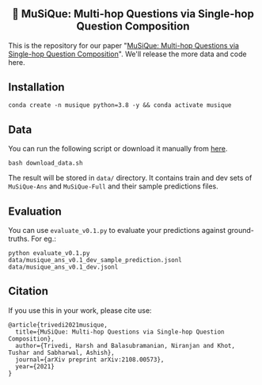 # <h2 align="center"> :musical_note: MuSiQue: Multi-hop Questions via Single-hop Question Composition </h2>

This is the repository for our paper "[MuSiQue: Multi-hop Questions via Single-hop Question Composition](https://arxiv.org/pdf/2108.00573.pdf)". We'll release the more data and code here.

## Installation

```
conda create -n musique python=3.8 -y && conda activate musique
```

## Data

You can run the following script or download it manually from [here](https://drive.google.com/file/d/1QC6PRRnIWJ8Z1NBccO04K8CIfZBIdJ8p/view?usp=sharing).

```
bash download_data.sh
```

The result will be stored in `data/` directory. It contains train and dev sets of `MuSiQue-Ans` and `MuSiQue-Full` and their sample predictions files.


## Evaluation

You can use `evaluate_v0.1.py` to evaluate your predictions against ground-truths. For eg.:

```
python evaluate_v0.1.py data/musique_ans_v0.1_dev_sample_prediction.jsonl data/musique_ans_v0.1_dev.jsonl
```

## Citation

If you use this in your work, please cite use:

```
@article{trivedi2021musique,
  title={MuSiQue: Multi-hop Questions via Single-hop Question Composition},
  author={Trivedi, Harsh and Balasubramanian, Niranjan and Khot, Tushar and Sabharwal, Ashish},
  journal={arXiv preprint arXiv:2108.00573},
  year={2021}
}
```
